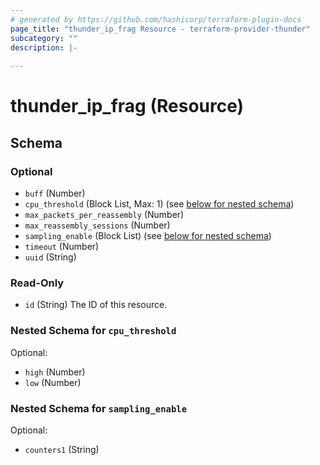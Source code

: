 ```yaml
---
# generated by https://github.com/hashicorp/terraform-plugin-docs
page_title: "thunder_ip_frag Resource - terraform-provider-thunder"
subcategory: ""
description: |-
  
---
```


# thunder_ip_frag (Resource)





<!-- schema generated by tfplugindocs -->
## Schema

### Optional

- `buff` (Number)
- `cpu_threshold` (Block List, Max: 1) (see [below for nested schema](#nestedblock--cpu_threshold))
- `max_packets_per_reassembly` (Number)
- `max_reassembly_sessions` (Number)
- `sampling_enable` (Block List) (see [below for nested schema](#nestedblock--sampling_enable))
- `timeout` (Number)
- `uuid` (String)

### Read-Only

- `id` (String) The ID of this resource.

<a id="nestedblock--cpu_threshold"></a>
### Nested Schema for `cpu_threshold`

Optional:

- `high` (Number)
- `low` (Number)


<a id="nestedblock--sampling_enable"></a>
### Nested Schema for `sampling_enable`

Optional:

- `counters1` (String)


